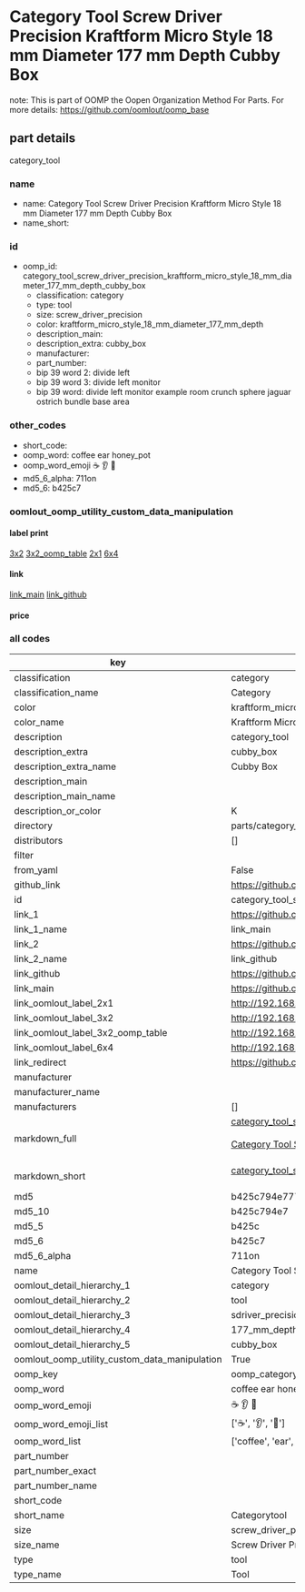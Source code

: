 # Category Tool Screw Driver Precision Kraftform Micro Style 18 mm Diameter 177 mm Depth Cubby Box  

note: This is part of OOMP the Oopen Organization Method For Parts. For more details: https://github.com/oomlout/oomp_base

##  part details
  



category_tool



### name
* name: Category Tool Screw Driver Precision Kraftform Micro Style 18 mm Diameter 177 mm Depth Cubby Box
* name_short: 
### id
* oomp_id: category_tool_screw_driver_precision_kraftform_micro_style_18_mm_diameter_177_mm_depth_cubby_box
  * classification: category
  * type: tool
  * size: screw_driver_precision
  * color: kraftform_micro_style_18_mm_diameter_177_mm_depth
  * description_main: 
  * description_extra: cubby_box
  * manufacturer: 
  * part_number: 
  * bip 39 word 2: divide left
  * bip 39 word 3: divide left monitor
  * bip 39 word: divide left monitor example room crunch sphere jaguar ostrich bundle base area

### other_codes
* short_code: 
* oomp_word: coffee ear honey_pot
* oomp_word_emoji :coffee: :ear: :honey_pot:
* md5_6_alpha: 711on
* md5_6: b425c7






### oomlout_oomp_utility_custom_data_manipulation
#### label print
[3x2](http://192.168.1.245:1112/?label=oomp%20711on)
[3x2_oomp_table](http://192.168.1.108:1112/?label=oomp%20711on)
[2x1](http://192.168.1.242:1112/?label=oomp%20711on)
[6x4](http://192.168.1.55:1112/?label=oomp%20711on)    

#### link

[link_main](https://github.com/oomlout/oomlout_oomp_version_1_messy/tree/main/parts/category_tool_screw_driver_precision_kraftform_micro_style_18_mm_diameter_177_mm_depth_cubby_box) [link_github](https://github.com/oomlout/oomlout_oomp_version_1_messy/tree/main/parts/category_tool_screw_driver_precision_kraftform_micro_style_18_mm_diameter_177_mm_depth_cubby_box)                             

#### price







### all codes 
| key | value |  
| --- | --- |  
| classification | category |  
| classification_name | Category |  
| color | kraftform_micro_style_18_mm_diameter_177_mm_depth |  
| color_name | Kraftform Micro Style 18 mm Diameter 177 mm Depth |  
| description | category_tool |  
| description_extra | cubby_box |  
| description_extra_name | Cubby Box |  
| description_main |  |  
| description_main_name |  |  
| description_or_color | K  |  
| directory | parts/category_tool_screw_driver_precision_kraftform_micro_style_18_mm_diameter_177_mm_depth_cubby_box |  
| distributors | [] |  
| filter |  |  
| from_yaml | False |  
| github_link | https://github.com/oomlout/oomlout_oomp_part_src/tree/main/parts/category_tool_screw_driver_precision_kraftform_micro_style_18_mm_diameter_177_mm_depth_cubby_box |  
| id | category_tool_screw_driver_precision_kraftform_micro_style_18_mm_diameter_177_mm_depth_cubby_box |  
| link_1 | https://github.com/oomlout/oomlout_oomp_version_1_messy/tree/main/parts/category_tool_screw_driver_precision_kraftform_micro_style_18_mm_diameter_177_mm_depth_cubby_box |  
| link_1_name | link_main |  
| link_2 | https://github.com/oomlout/oomlout_oomp_version_1_messy/tree/main/parts/category_tool_screw_driver_precision_kraftform_micro_style_18_mm_diameter_177_mm_depth_cubby_box |  
| link_2_name | link_github |  
| link_github | https://github.com/oomlout/oomlout_oomp_version_1_messy/tree/main/parts/category_tool_screw_driver_precision_kraftform_micro_style_18_mm_diameter_177_mm_depth_cubby_box |  
| link_main | https://github.com/oomlout/oomlout_oomp_version_1_messy/tree/main/parts/category_tool_screw_driver_precision_kraftform_micro_style_18_mm_diameter_177_mm_depth_cubby_box |  
| link_oomlout_label_2x1 | http://192.168.1.242:1112/?label=oomp%20711on |  
| link_oomlout_label_3x2 | http://192.168.1.245:1112/?label=oomp%20711on |  
| link_oomlout_label_3x2_oomp_table | http://192.168.1.108:1112/?label=oomp%20711on |  
| link_oomlout_label_6x4 | http://192.168.1.55:1112/?label=oomp%20711on |  
| link_redirect | https://github.com/oomlout/oomlout_oomp_version_1_messy/tree/main/parts/category_tool_screw_driver_precision_kraftform_micro_style_18_mm_diameter_177_mm_depth_cubby_box |  
| manufacturer |  |  
| manufacturer_name |  |  
| manufacturers | [] |  
| markdown_full | [category_tool_screw_driver_precision_kraftform_micro_style_18_mm_diameter_177_mm_depth_cubby_box](none)<br>[](none)<br>[Category Tool Screw Driver Precision Kraftform Micro Style 18 Mm Diameter 177 Mm Depth Cubby Box](none)<br><br> |  
| markdown_short | [category_tool_screw_driver_precision_kraftform_micro_style_18_mm_diameter_177_mm_depth_cubby_box](none)<br><br> |  
| md5 | b425c794e7773a2cd3ddf4e71e1fc9ff |  
| md5_10 | b425c794e7 |  
| md5_5 | b425c |  
| md5_6 | b425c7 |  
| md5_6_alpha | 711on |  
| name | Category Tool Screw Driver Precision Kraftform Micro Style 18 mm Diameter 177 mm Depth Cubby Box |  
| oomlout_detail_hierarchy_1 | category |  
| oomlout_detail_hierarchy_2 | tool |  
| oomlout_detail_hierarchy_3 | sdriver_precision |  
| oomlout_detail_hierarchy_4 | 177_mm_depth |  
| oomlout_detail_hierarchy_5 | cubby_box |  
| oomlout_oomp_utility_custom_data_manipulation | True |  
| oomp_key | oomp_category_tool_screw_driver_precision_kraftform_micro_style_18_mm_diameter_177_mm_depth_cubby_box |  
| oomp_word | coffee ear honey_pot |  
| oomp_word_emoji | :coffee: :ear: :honey_pot: |  
| oomp_word_emoji_list | [':coffee:', ':ear:', ':honey_pot:'] |  
| oomp_word_list | ['coffee', 'ear', 'honey_pot'] |  
| part_number |  |  
| part_number_exact |  |  
| part_number_name |  |  
| short_code |  |  
| short_name | Categorytool |  
| size | screw_driver_precision |  
| size_name | Screw Driver Precision |  
| type | tool |  
| type_name | Tool |  
